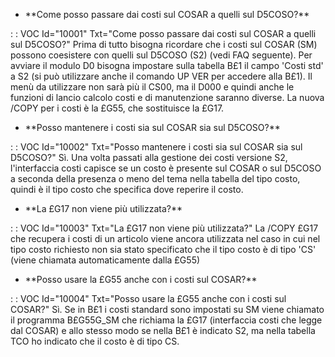 - \*\*Come posso passare dai costi sul COSAR a quelli sul D5COSO?\*\*

 :  : VOC Id="10001" Txt="Come posso passare dai costi sul COSAR a quelli sul D5COSO?"
 Prima di tutto bisogna ricordare che i costi sul COSAR (SM) possono coesistere con quelli sul D5COSO (S2) (vedi FAQ seguente).
 Per avviare il modulo D0 bisogna impostare sulla tabella B£1 il campo 'Costi std' a S2 (si può utilizzare anche il comando UP VER
 per accedere alla B£1).
 Il menù da utilizzare non sarà più il CS00, ma il D000 e quindi anche le funzioni di lancio calcolo costi e di manutenzione saranno diverse.
 La nuova /COPY per i costi è la £G55, che sostituisce la £G17.

- \*\*Posso mantenere i costi sia sul COSAR sia sul D5COSO?\*\*

 :  : VOC Id="10002" Txt="Posso mantenere i costi sia sul COSAR sia sul D5COSO?"
 Sì. Una volta passati alla gestione dei costi versione S2, l'interfaccia costi capisce se un costo è presente sul COSAR
 o sul D5COSO a seconda della presenza o meno del tema nella tabella del tipo costo, quindi è il tipo costo che specifica dove reperire
 il costo.

- \*\*La £G17 non viene più utilizzata?\*\*

 :  : VOC Id="10003" Txt="La £G17 non viene più utilizzata?"
 La /COPY £G17 che recupera i costi di un articolo viene ancora utilizzata nel caso in cui nel tipo costo richiesto non sia stato specificato
 che il tipo costo è di tipo 'CS' (viene chiamata automaticamente dalla £G55)

- \*\*Posso usare la £G55 anche con i costi sul COSAR?\*\*

 :  : VOC Id="10004" Txt="Posso usare la £G55 anche con i costi sul COSAR?"
 Sì. Se in B£1 i costi standard sono impostati su SM viene chiamato il programma B£G55G_SM che richiama la £G17 (interfaccia costi
 che legge dal COSAR) e allo stesso modo se nella B£1 è indicato S2, ma nella tabella TCO ho indicato che il costo è di tipo CS.
